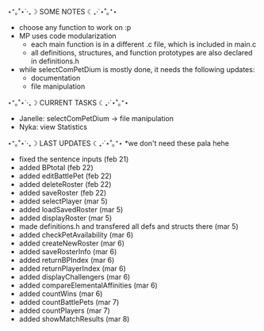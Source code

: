 ⋆⁺｡˚⋆˙‧₊☽ SOME NOTES ☾₊‧˙⋆˚｡⁺⋆
- choose any function to work on :p
- MP uses code modularization
  - each main function is in a different .c file, which is included in main.c
  - all definitions, structures, and function prototypes are also declared in definitions.h
- while selectComPetDium is mostly done, it needs the following updates:
  - documentation
  - file manipulation




⋆⁺｡˚⋆˙‧₊☽ CURRENT TASKS ☾₊‧˙⋆˚｡⁺⋆
- Janelle: selectComPetDium -> file manipulation
- Nyka: view Statistics




⋆⁺｡˚⋆˙‧₊☽ LAST UPDATES ☾₊‧˙⋆˚｡⁺⋆
*we don't need these pala hehe
- fixed the sentence inputs (feb 21)
- added BPtotal (feb 22)
- added editBattlePet (feb 22)
- added deleteRoster (feb 22)
- added saveRoster (feb 22)
- added selectPlayer (mar 5)
- added loadSavedRoster (mar 5)
- added displayRoster (mar 5)
- made definitions.h and transfered all defs and structs there (mar 5)
- added checkPetAvailability (mar 6)
- added createNewRoster (mar 6)
- added saveRosterInfo (mar 6)
- added returnBPIndex (mar 6)
- added returnPlayerIndex (mar 6)
- added displayChallengers (mar 6)
- added compareElementalAffinities (mar 6)
- added countWins (mar 6)
- added countBattlePets (mar 7)
- added countPlayers (mar 7)
- added showMatchResults (mar 8)
  
